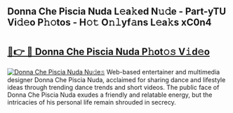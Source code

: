 ## Donna Che Piscia Nuda L𝚎a𝚔ed N𝚞𝚍e - Part-yTU Vi𝚍𝚎o P𝚑𝚘tos - H𝚘𝚝 O𝚗𝚕yf𝚊ns L𝚎a𝚔s xC0n4

# <h2><a href="http://kf4sgu.oniu.top/?m=Donna+Che+Piscia+Nuda">🔗👉 🔴 Donna Che Piscia Nuda P𝚑ot𝚘𝚜 V𝚒d𝚎o</a></h2>

[![Donna Che Piscia Nuda Nu𝚍e𝚜](https://i.imgur.com/0qMVB7G.gif)](http://kf4sgu.oniu.top/?m=Donna+Che+Piscia+Nuda)
Web-based entertainer and multimedia designer Donna Che Piscia Nuda, acclaimed for sharing dance and lifestyle ideas through trending dance trends and short videos. The public face of Donna Che Piscia Nuda exudes a friendly and relatable energy, but the intricacies of his personal life remain shrouded in secrecy.  
